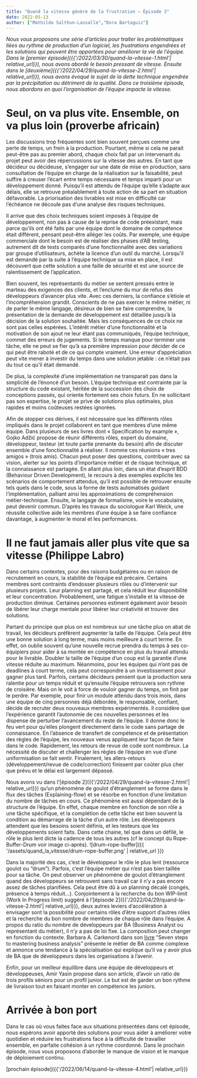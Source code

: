 ```yaml
---
title: "Quand la vitesse génère de la frustration – Épisode 3"
date: 2022-05-13
author: ["Mathilde Salthun-Lassalle","Dora Bartaguiz"]
---
```

_Nous vous proposons une série d’articles pour traiter les problématiques liées au rythme de production d’un logiciel, les frustrations engendrées et les solutions qui peuvent être apportées pour améliorer la vie de l’équipe._
_Dans le [premier épisode]({{'/2022/03/30/quand-la-vitesse-1.html'| relative_url}}), nous avons abordé le besoin pressant de vitesse. Ensuite dans le [deuxième]({{'/2022/04/29/quand-la-vitesse-2.html'| relative_url}}), nous avons évoqué le sujet de la dette technique engendrée par la précipitation au détriment de la qualité._
_Dans ce troisième épisode, nous abordons en quoi l’organisation de l’équipe impacte la vitesse._
# Seul, on va plus vite. Ensemble, on va plus loin (proverbe africain)

Les discussions trop fréquentes sont bien souvent perçues comme une perte de temps, un frein à la production. Pourtant, même si cela ne parait peut-être pas au premier abord, chaque choix fait par un intervenant du projet peut avoir des répercussions sur la vitesse des autres.
En tant que décideur ou décideuse, s’engager sur une date de mise en production, sans consultation de l’équipe en charge de la réalisation sur la faisabilité, peut suffire à creuser l’écart entre temps nécessaire et temps imparti pour un développement donné. Puisqu’il est attendu de l’équipe qu’elle s’adapte aux délais, elle se retrouve préalablement à toute action de sa part en situation défavorable. La priorisation des livrables est mise en difficulté car l’échéance ne découle pas d’une analyse des risques techniques.

Il arrive que des choix techniques soient imposés à l’équipe de développement, non pas à cause de la reprise de code préexistant, mais parce qu’ils ont été faits par une équipe dont le domaine de compétence était différent, pensant peut-être alléger les coûts. Par exemple, une équipe commerciale dont le besoin est de réaliser des phases d’AB testing, autrement dit de tests comparés d’une fonctionnalité avec des variations par groupe d’utilisateurs, achète la licence d’un outil du marché. Lorsqu’il est demandé par la suite à l’équipe technique sa mise en place, il est découvert que cette solution a une faille de sécurité et est une source de ralentissement de l’application.

Bien souvent, les représentants du métier se sentent pressés entre le marteau des exigences des clients, et l’enclume du mur de refus des développeurs d’avancer plus vite. Avec ces derniers, la confiance s’étiole et l’incompréhension grandit. Conscients de ne pas exercer le même métier, ni de parler le même langage, désireux de bien se faire comprendre, la présentation de la demande de développement est détaillée jusqu’à la décision de la solution souhaitée. Mais les conséquences de ce choix ne sont pas celles espérées. L’intérêt métier d’une fonctionnalité et la motivation de son ajout ne leur étant pas communiqués, l’équipe technique, commet des erreurs de jugements. Si le temps manque pour terminer une tâche, elle ne peut se fier qu’à sa première impression pour décider de ce qui peut être raboté et de ce qui compte vraiment. Une erreur d’appréciation peut vite mener à investir du temps dans une solution jetable : ce n’était pas du tout ce qu’il était demandé.

De plus, la complexité d’une implémentation ne transparait pas dans la simplicité de l’énoncé d’un besoin. L’équipe technique est contrainte par la structure du code existant, héritée de la succession des choix de conceptions passés, qui oriente fortement ses choix futurs. En ne sollicitant pas son expertise, le projet se prive de solutions plus optimales, plus rapides et moins coûteuses restées ignorées.

Afin de stopper ces dérives, il est nécessaire que les différents rôles impliqués dans le projet collaborent en tant que membres d’une même équipe. Dans plusieurs de ses livres dont « Specification by example », Gojko Adžić propose de réunir différents rôles, expert du domaine, développeur, testeur (et toute partie prenante du besoin) afin de discuter ensemble d’une fonctionnalité à réaliser. Il nomme ces réunions « tres amigos » (trois amis). Chacun peut poser des questions, contribuer avec sa vision, alerter sur les points d’importance métier et de risque technique, et la connaissance est partagée. En allant plus loin, dans un état d’esprit BDD (Behaviour Driven Development), le recours à des exemples explicite les scénarios de comportement attendus, qu’il est possible de retrouver ensuite tels quels dans le code, sous la forme de tests automatisés guidant l’implémentation, palliant ainsi les approximations de compréhension métier-technique. Ensuite, le langage de formalisme, voire le vocabulaire, peut devenir commun. D’après les travaux du sociologue Karl Weick, une réussite collective aide les membres d’une équipe à se faire confiance davantage, à augmenter le moral et les performances.
# Il ne faut jamais aller plus vite que sa vitesse (Philippe Labro)

Dans certains contextes, pour des raisons budgétaires ou en raison de recrutement en cours, la stabilité de l’équipe est précaire. Certains membres sont contraints d’endosser plusieurs rôles ou d’intervenir sur plusieurs projets. Leur planning est partagé, et cela réduit leur disponibilité et leur concentration. Probablement, une fatigue s’installe et la vitesse de production diminue. Certaines personnes estiment également avoir besoin de libérer leur charge mentale pour libérer leur créativité et trouver des solutions.

Partant du principe que plus on est nombreux sur une tâche plus on abat de travail, les décideurs préfèrent augmenter la taille de l’équipe. Cela peut être une bonne solution à long terme, mais moins meilleure à court terme. En effet, on oublie souvent qu’une nouvelle recrue prendra du temps à ses co-équipiers pour aider à sa montée en compétence en plus du travail attendu pour le livrable. Doubler la taille de l’équipe d’un coup est la garantie d’une vitesse réduite au maximum. Néanmoins, pour les équipes qui n’ont pas de deadlines à court terme, cela peut correspondre à un investissement pour gagner plus tard. Parfois, certains décideurs pensent que la production sera ralentie pour un temps réduit et qu’ensuite l’équipe retrouvera son rythme de croisière. Mais on le voit à force de vouloir gagner du temps, on finit par le perdre. Par exemple, pour finir un module attendu dans trois mois, dans une équipe de cinq personnes déjà débordée, le responsable, confiant, décide de recruter deux nouveaux membres expérimentés. Il considère que l’expérience garantit l’autonomie de ces nouvelles personnes et les dispense de perturber l’avancement du reste de l’équipe. Il donne donc le feu vert pour qu’elles plongent directement dans le code sans partage de connaissance. En l’absence de transfert de compétence et de présentation des règles de l’équipe, les nouveaux venus appliquent leur façon de faire dans le code. Rapidement, les retours de revue de code sont nombreux. La nécessité de discuter et challenger les règles de l’équipe en vue d’une uniformisation se fait sentir. Finalement, les allers-retours (développement/revue de code/correction) finissent par coûter plus cher que prévu et le délai est largement dépassé.

Nous avons vu dans l’[épisode 2]({{'/2022/04/29/quand-la-vitesse-2.html'| relative_url}}) qu’un phénomène de goulot d’étranglement se forme dans le flux des tâches (Explaining-flow) et se résorbe en fonction d’une limitation du nombre de tâches en cours. Ce phénomène est aussi dépendant de la structure de l’équipe. En effet, chaque membre en fonction de son rôle a une tâche spécifique, et la complétion de cette tâche est bien souvent la condition au démarrage de la tâche d’un autre rôle. Les développeurs attendent que les besoins soient définis, et les testeurs que les développements soient faits. Dans cette chaine, tel que dans un défilé, le rôle le plus lent dicte la cadence de tous les autres (cf le concept du Rope-Buffer-Drum voir image ci-après).
![drum-rope-buffer]({{ '/assets/quand_la_vitesse/drum-rope-buffer.png' | relative_url }})

Dans la majorité des cas, c’est le développeur le rôle le plus lent (ressource goulot ou “drum”). Parfois, c’est l’équipe métier qui n’est pas bien taillée pour sa tâche. On peut observer un phénomène de goulot d’étranglement quand des développeurs se retrouvent sans travail car il n’y a pas encore assez de tâches planifiées. Cela peut être dû à un planning décalé (congés, présence à temps réduit…). Conjointement à la recherche du bon WIP-limit (Work In Progress limit) suggéré à l’[épisode 2]({{'/2022/04/29/quand-la-vitesse-2.html'| relative_url}}), deux autres leviers d’accélération à envisager sont la possibilité pour certains rôles d’être support d’autres rôles et la recherche du bon nombre de membres de chaque rôle dans l’équipe. A propos du ratio du nombre de développeurs par BA (Business Analyst ou représentant du métier), il n’y a pas de loi fixe. La composition peut changer en fonction du contexte. Barbara A. Carkenord dans son [livre](https://books.google.fr/books?id=1tOa6dnD8ogC&printsec=frontcover&hl=fr&source=gbs_ge_summary_r&cad=0#v=onepage&q&f=false) “Seven steps to mastering business analysis” présente le métier de BA comme complexe et annonce une tendance à la spécialisation qui explique qu’il va y avoir plus de BA que de développeurs dans les organisations à l’avenir.

Enfin, pour un meilleur équilibre dans une équipe de développeurs et développeuses, Amir Yasin propose dans son article, d’avoir un ratio de trois profils séniors pour un profil junior. Le but est de garder un bon rythme de livraison tout en faisant monter en compétence les juniors.
# Arrivée à bon port

Dans le cas où vous faites face aux situations présentées dans cet épisode, nous espérons avoir apporté des solutions pour vous aider à améliorer votre quotidien et réduire les frustrations face à la difficulté de travailler ensemble, en parfaite cohésion à un rythme coordonné.
Dans le prochain épisode, nous vous proposons d’aborder le manque de vision et le manque de déploiement continu.

[prochain épisode]({{'/2022/06/14/quand-la-vitesse-4.html'| relative_url}})

